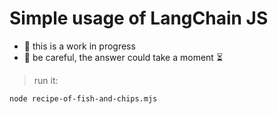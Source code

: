 # Simple usage of LangChain JS

- 🚧 this is a work in progress
- 👋 be careful, the answer could take a moment ⏳

> run it:
```bash
node recipe-of-fish-and-chips.mjs
```